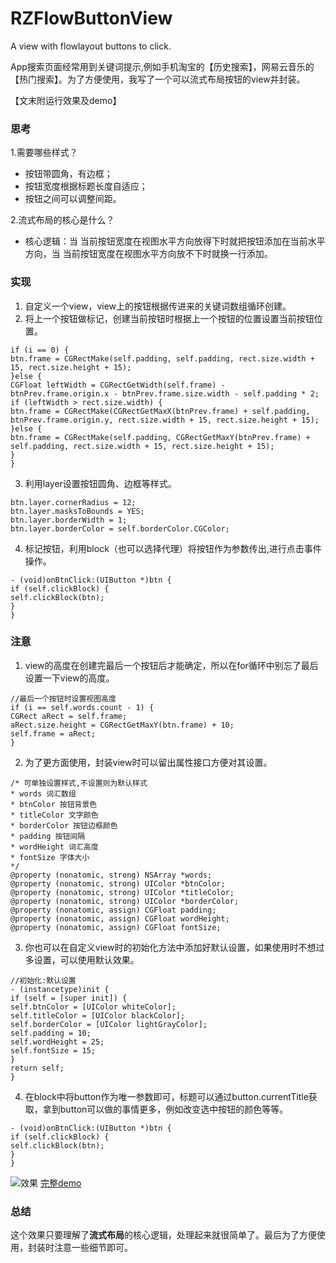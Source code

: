 # RZFlowButtonView
A view with flowlayout buttons to click.

App搜索页面经常用到关键词提示,例如手机淘宝的【历史搜索】，网易云音乐的【热门搜索】。为了方便使用，我写了一个可以流式布局按钮的view并封装。

【文末附运行效果及demo】

### 思考
1.需要哪些样式？

* 按钮带圆角，有边框；
* 按钮宽度根据标题长度自适应；
* 按钮之间可以调整间距。

2.流式布局的核心是什么？

* 核心逻辑：当 当前按钮宽度在视图水平方向放得下时就把按钮添加在当前水平方向，当 当前按钮宽度在视图水平方向放不下时就换一行添加。

### 实现

1. 自定义一个view，view上的按钮根据传进来的关键词数组循环创建。
2. 将上一个按钮做标记，创建当前按钮时根据上一个按钮的位置设置当前按钮位置。
~~~
if (i == 0) {
btn.frame = CGRectMake(self.padding, self.padding, rect.size.width + 15, rect.size.height + 15);
}else {
CGFloat leftWidth = CGRectGetWidth(self.frame) - btnPrev.frame.origin.x - btnPrev.frame.size.width - self.padding * 2;
if (leftWidth > rect.size.width) {
btn.frame = CGRectMake(CGRectGetMaxX(btnPrev.frame) + self.padding, btnPrev.frame.origin.y, rect.size.width + 15, rect.size.height + 15);
}else {
btn.frame = CGRectMake(self.padding, CGRectGetMaxY(btnPrev.frame) + self.padding, rect.size.width + 15, rect.size.height + 15);
}
}
~~~
3. 利用layer设置按钮圆角、边框等样式。

~~~
btn.layer.cornerRadius = 12;
btn.layer.masksToBounds = YES;
btn.layer.borderWidth = 1;
btn.layer.borderColor = self.borderColor.CGColor;
~~~

4. 标记按钮，利用block（也可以选择代理）将按钮作为参数传出,进行点击事件操作。
~~~
- (void)onBtnClick:(UIButton *)btn {
if (self.clickBlock) {
self.clickBlock(btn);
}
}
~~~

### 注意
1. view的高度在创建完最后一个按钮后才能确定，所以在for循环中别忘了最后设置一下view的高度。
~~~
//最后一个按钮时设置视图高度
if (i == self.words.count - 1) {
CGRect aRect = self.frame;
aRect.size.height = CGRectGetMaxY(btn.frame) + 10;
self.frame = aRect;
}
~~~
2. 为了更方面使用，封装view时可以留出属性接口方便对其设置。
~~~
/* 可单独设置样式,不设置则为默认样式
* words 词汇数组
* btnColor 按钮背景色
* titleColor 文字颜色
* borderColor 按钮边框颜色
* padding 按钮间隔
* wordHeight 词汇高度
* fontSize 字体大小
*/
@property (nonatomic, strong) NSArray *words;
@property (nonatomic, strong) UIColor *btnColor;
@property (nonatomic, strong) UIColor *titleColor;
@property (nonatomic, strong) UIColor *borderColor;
@property (nonatomic, assign) CGFloat padding;
@property (nonatomic, assign) CGFloat wordHeight;
@property (nonatomic, assign) CGFloat fontSize;
~~~
3. 你也可以在自定义view时的初始化方法中添加好默认设置，如果使用时不想过多设置，可以使用默认效果。
~~~
//初始化:默认设置
- (instancetype)init {
if (self = [super init]) {
self.btnColor = [UIColor whiteColor];
self.titleColor = [UIColor blackColor];
self.borderColor = [UIColor lightGrayColor];
self.padding = 10;
self.wordHeight = 25;
self.fontSize = 15;
}
return self;
}
~~~
4. 在block中将button作为唯一参数即可，标题可以通过button.currentTitle获取，拿到button可以做的事情更多，例如改变选中按钮的颜色等等。
~~~
- (void)onBtnClick:(UIButton *)btn {
if (self.clickBlock) {
self.clickBlock(btn);
}
}
~~~

![效果](http://oumlnfj3g.bkt.clouddn.com/18-8-20/52192463.jpg)
[完整demo](https://github.com/RachalZhou/RZFlowButtonView)
### 总结
这个效果只要理解了**流式布局**的核心逻辑，处理起来就很简单了。最后为了方便使用，封装时注意一些细节即可。
